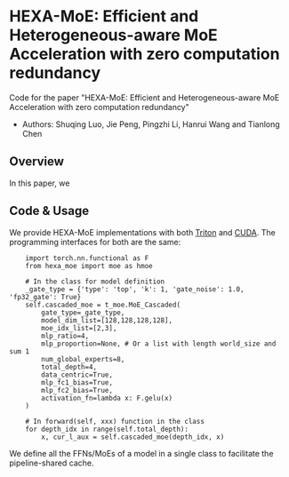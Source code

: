# HEXA-MoE: Efficient and Heterogeneous-aware MoE Acceleration with zero computation redundancy

Code for the paper "HEXA-MoE: Efficient and Heterogeneous-aware MoE Acceleration with zero computation redundancy"

- Authors: Shuqing Luo, Jie Peng, Pingzhi Li, Hanrui Wang and Tianlong Chen

## Overview

In this paper, we 

## Code & Usage

We provide HEXA-MoE implementations with both [Triton](./hexa_moe_triton/) and [CUDA](./hexa_moe_cuda/). The programming interfaces for both are the same:

```
    import torch.nn.functional as F
    from hexa_moe import moe as hmoe

    # In the class for model definition
    _gate_type = {'type': 'top', 'k': 1, 'gate_noise': 1.0, 'fp32_gate': True}
    self.cascaded_moe = t_moe.MoE_Cascaded(
        gate_type=_gate_type,
        model_dim_list=[128,128,128,128],
        moe_idx_list=[2,3],
        mlp_ratio=4,
        mlp_proportion=None, # Or a list with length world_size and sum 1
        num_global_experts=8,
        total_depth=4,
        data_centric=True,
        mlp_fc1_bias=True,
        mlp_fc2_bias=True,
        activation_fn=lambda x: F.gelu(x)
    )

    # In forward(self, xxx) function in the class
    for depth_idx in range(self.total_depth):
        x, cur_l_aux = self.cascaded_moe(depth_idx, x)
```

We define all the FFNs/MoEs of a model in a single class to facilitate the pipeline-shared cache.